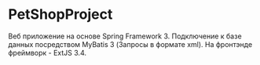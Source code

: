 # PetShopProject
Веб приложение на основе Spring Framework 3. 
Подключение к базе данных посредством MyBatis 3 (Запросы в формате xml). На фронтэнде фреймворк -  ExtJS 3.4. 
